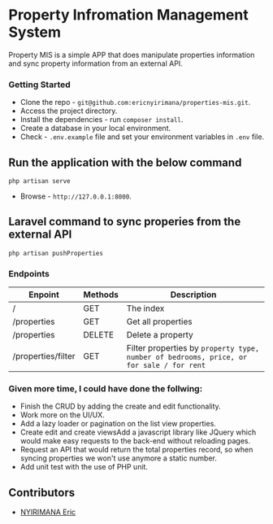 # Property Infromation Management System

Property MIS is a simple APP that does manipulate properties information and sync property information from an external API.

### Getting Started
* Clone the repo - ```git@github.com:ericnyirimana/properties-mis.git```.
* Access the project directory.
* Install the dependencies - run ```composer install```.
* Create a database in your local environment.
* Check - ```.env.example``` file and set your environment variables in ```.env``` file.

## Run the application with the below command

    php artisan serve

* Browse - ```http://127.0.0.1:8000```.

## Laravel command to sync properies from the external API

    php artisan pushProperties

### Endpoints

| Enpoint | Methods  | Description  |
| ------- | --- | --- |
| / | GET | The index |
| /properties | GET | Get all properties |
| /properties | DELETE | Delete a property |
| /properties/filter | GET | Filter properties by ``` property type, number of bedrooms, price, or for sale / for rent ``` |

### Given more time, I could have done the follwing:
* Finish the CRUD by adding the create and edit functionality.
* Work more on the UI/UX.
* Add a lazy loader or pagination on the list view properties.
* Create edit and create viewsAdd a javascript library like JQuery which would make easy requests to the back-end without reloading pages.
* Request an API that would return the total properties record, so when syncing properties we won't use anymore a static number.
* Add unit test with the use of PHP unit.

## Contributors

- [NYIRIMANA Eric](https://github.com/ericnyirimana)
